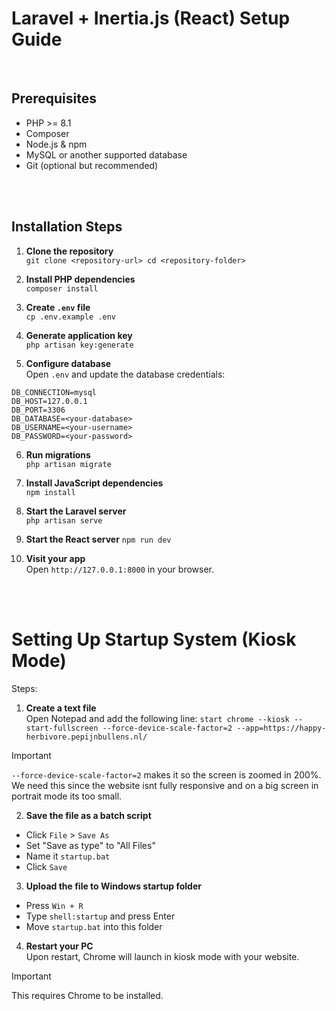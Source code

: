 # Laravel + Inertia.js (React) Setup Guide

<br />

## Prerequisites

- PHP >= 8.1
- Composer
- Node.js & npm
- MySQL or another supported database
- Git (optional but recommended)

<br /><br />

## Installation Steps

1. **Clone the repository**  
   `git clone <repository-url> cd <repository-folder>`

2. **Install PHP dependencies**  
   `composer install`

3. **Create `.env` file**  
   `cp .env.example .env`

4. **Generate application key**  
   `php artisan key:generate`

5. **Configure database**  
   Open `.env` and update the database credentials:

```
DB_CONNECTION=mysql
DB_HOST=127.0.0.1
DB_PORT=3306
DB_DATABASE=<your-database>
DB_USERNAME=<your-username>
DB_PASSWORD=<your-password>
```

6. **Run migrations**  
   `php artisan migrate`

7. **Install JavaScript dependencies**  
   `npm install`

8. **Start the Laravel server**  
   `php artisan serve`

9. **Start the React server**
   `npm run dev`

10. **Visit your app**  
    Open `http://127.0.0.1:8000` in your browser.

<br /><br />

# Setting Up Startup System (Kiosk Mode)

Steps:

1. **Create a text file**  
   Open Notepad and add the following line: `start chrome --kiosk --start-fullscreen --force-device-scale-factor=2 --app=https://happy-herbivore.pepijnbullens.nl/`

> [!IMPORTANT]  
> `--force-device-scale-factor=2` makes it so the screen is zoomed in 200%. We need this since the website isnt fully responsive and on a big screen in portrait mode its too small.

2. **Save the file as a batch script**

- Click `File` > `Save As`
- Set "Save as type" to "All Files"
- Name it `startup.bat`
- Click `Save`

3. **Upload the file to Windows startup folder**

- Press `Win + R`
- Type `shell:startup` and press Enter
- Move `startup.bat` into this folder

4. **Restart your PC**  
   Upon restart, Chrome will launch in kiosk mode with your website.

> [!IMPORTANT]  
> This requires Chrome to be installed.
